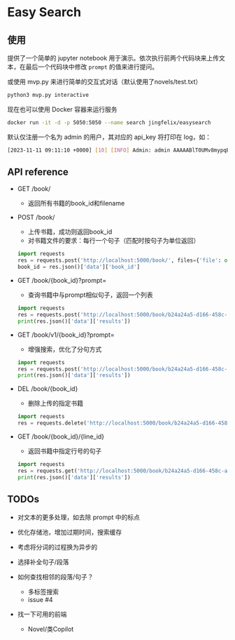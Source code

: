 # Easy Search

## 使用

提供了一个简单的 jupyter notebook 用于演示。依次执行前两个代码块来上传文本，在最后一个代码块中修改 `prompt` 的值来进行提问。

或使用 mvp.py 来进行简单的交互式对话（默认使用了novels/test.txt）
```bash
python3 mvp.py interactive
```

现在也可以使用 Docker 容器来运行服务
```bash
docker run -it -d -p 5050:5050 --name search jingfelix/easysearch
```

默认仅注册一个名为 admin 的用户，其对应的 api_key 将打印在 log，如：
```bash
[2023-11-11 09:11:10 +0000] [10] [INFO] Admin: admin AAAAABlT0UMv8mypqB37IXlUefbq2OJQYxCtj8FT_kWw4f0-BqE-1HEIs4hQ8s9Yb72gm2X2GsctbxhDvqIAGG4iYO75waxL0S0eThjvDM_4N4erAPVGr0=
```

## API reference

- GET /book/
    - 返回所有书籍的book_id和filename

- POST /book/
    - 上传书籍，成功则返回book_id
    - 对书籍文件的要求：每行一个句子（匹配时按句子为单位返回）
    ```python
    import requests
    res = requests.post('http://localhost:5000/book/', files={'file': open('test.txt', 'rb')})
    book_id = res.json()['data']['book_id']
    ```

- GET /book/{book_id}?prompt=
    - 查询书籍中与prompt相似句子，返回一个列表
    ```python
    import requests
    res = requests.post('http://localhost:5000/book/b24a24a5-d166-458c-a794-d64733737c35?prompt=物理学从来没有')
    print(res.json()['data']['results'])
    ```

- GET /book/v1/{book_id}?prompt=
    - 增强搜索，优化了分句方式
    ```python
    import requests
    res = requests.post('http://localhost:5000/book/b24a24a5-d166-458c-a794-d64733737c35?prompt=物理学从来没有')
    print(res.json()['data']['results'])
    ```

- DEL /book/{book_id}
    - 删除上传的指定书籍
    ```python
    import requests
    res = requests.delete('http://localhost:5000/book/b24a24a5-d166-458c-a794-d64733737c35')
    ```

- GET /book/{book_id}/{line_id}
    - 返回书籍中指定行号的句子
    ```python
    import requests
    res = requests.get('http://localhost:5000/book/b24a24a5-d166-458c-a794-d64733737c35/0')
    print(res.json()['data']['results'])
    ```

## TODOs

- 对文本的更多处理，如去除 prompt 中的标点
- 优化存储池，增加过期时间，搜索缓存
- 考虑将分词的过程换为异步的

- 选择补全句子/段落
- 如何查找相邻的段落/句子？
    - 多标签搜索
    - issue #4

- 找一下可用的前端
    - Novel/类Copilot